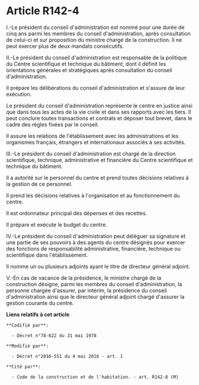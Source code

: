 # Article R142-4

I.-Le président du conseil d'administration est nommé pour une durée de cinq ans parmi les membres du conseil
d'administration, après consultation de celui-ci et sur proposition du ministre chargé de la construction. Il ne peut exercer
plus de deux mandats consécutifs. 

II.-Le président du conseil d'administration est responsable de la politique du Centre scientifique et technique du bâtiment,
dont il définit les orientations générales et stratégiques après consultation du conseil d'administration. 

Il prépare les délibérations du conseil d'administration et s'assure de leur exécution. 

Le président du conseil d'administration représente le centre en justice ainsi que dans tous les actes de la vie civile et
dans ses rapports avec les tiers. Il peut conclure toutes transactions et contrats et déposer tout brevet, dans le cadre des
règles fixées par le conseil. 

Il assure les relations de l'établissement avec les administrations et les organismes français, étrangers et internationaux
associés à ses activités. 

III.-Le président du conseil d'administration est chargé de la direction scientifique, technique, administrative et
financière du Centre scientifique et technique du bâtiment. 

Il a autorité sur le personnel du centre et prend toutes décisions relatives à la gestion de ce personnel. 

Il prend les décisions relatives à l'organisation et au fonctionnement du centre. 

Il est ordonnateur principal des dépenses et des recettes. 

Il prépare et exécute le budget du centre. 

IV.-Le président du conseil d'administration peut déléguer sa signature et une partie de ses pouvoirs à des agents du centre
désignés pour exercer des fonctions de responsabilité administrative, financière, technique ou scientifique dans
l'établissement. 

Il nomme un ou plusieurs adjoints ayant le titre de directeur général adjoint. 

V.-En cas de vacance de la présidence, le ministre chargé de la construction désigne, parmi les membres du conseil
d'administration, la personne chargée d'assurer, par intérim, la présidence du conseil d'administration ainsi que le
directeur général adjoint chargé d'assurer la gestion courante du centre.

**Liens relatifs à cet article**

	**Codifié par**:

	  - Décret n°78-622 du 31 mai 1978

	**Modifié par**:

	  - Décret n°2016-551 du 4 mai 2016 - art. 1

	**Cité par**:

	  - Code de la construction et de l'habitation. - art. R142-8 (M)
